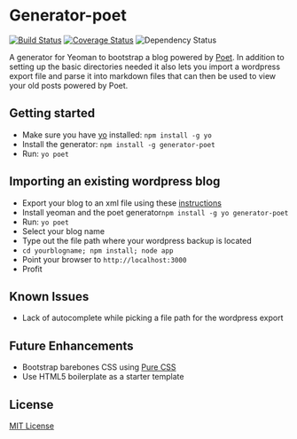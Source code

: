 # Generator-poet
[![Build Status](https://travis-ci.org/akshayp/generator-poet.png?branch=master)](https://travis-ci.org/akshayp/generator-poet) [![Coverage Status](https://coveralls.io/repos/akshayp/generator-poet/badge.png)](https://coveralls.io/r/akshayp/generator-poet) ![Dependency Status](https://david-dm.org/akshayp/generator-poet.png)

A generator for Yeoman to bootstrap a blog powered by [Poet](http://jsantell.github.io/poet/). In addition to setting up the basic directories needed it also lets you import a wordpress export file and parse it into markdown files that can then be used to view your old posts powered by Poet.

## Getting started
- Make sure you have [yo](https://github.com/yeoman/yo) installed:
    `npm install -g yo`
- Install the generator: `npm install -g generator-poet`
- Run: `yo poet`

## Importing an existing wordpress blog
- Export your blog to an xml file using these [instructions](http://en.support.wordpress.com/export/#export-your-content-to-another-blog-or-platform)
- Install yeoman and the poet generator`npm install -g yo generator-poet`
- Run: `yo poet`
- Select your blog name
- Type out the file path where your wordpress backup is located
- `cd yourblogname; npm install; node app`
- Point your browser to `http://localhost:3000`
- Profit

## Known Issues
- Lack of autocomplete while picking a file path for the wordpress export

## Future Enhancements
- Bootstrap barebones CSS using [Pure CSS](http://purecss.io/)
- Use HTML5 boilerplate as a starter template

## License
[MIT License](http://en.wikipedia.org/wiki/MIT_License)

